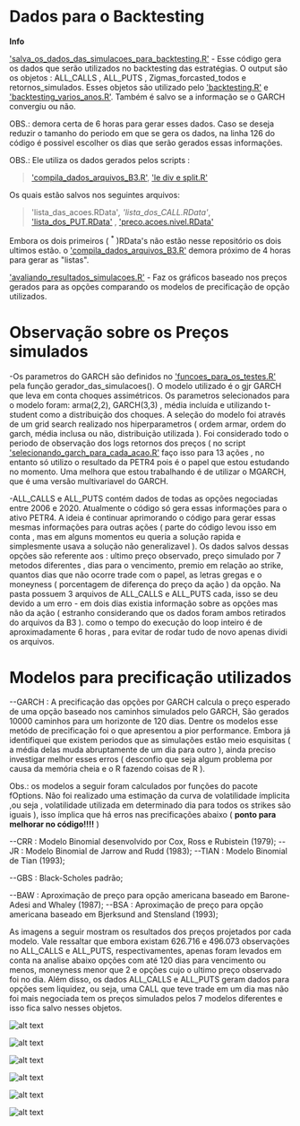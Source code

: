 # Dados para o Backtesting

**Info**

['salva_os_dados_das_simulacoes_para_backtesting.R'](salva_os_dados_das_simulacoes_para_backtesting.R) - Esse código gera os dados que serão utilizados no backtesting das estratégias. O output são os objetos : ALL_CALLS , ALL_PUTS , Zigmas_forcasted_todos e retornos_simulados. Esses objetos são utilizado pelo ['backtesting.R'](../backtesting/backtesting.R) e ['backtesting_varios_anos.R'](../backtesting%20varios%20anos/backtesting_varios_anos.R). Também é salvo se a informação se o GARCH convergiu ou não.

OBS.: demora certa de 6 horas para gerar esses dados. Caso se deseja reduzir o tamanho do periodo em que se gera os dados, na linha 126 do código é possivel escolher os dias que serão gerados essas informações.

OBS.: Ele utiliza os dados gerados pelos scripts :
> ['compila_dados_arquivos_B3.R'](..//Lendo%20Arquivos%20da%20B3/compila_dados_arquivos_B3.R), ['le div e split.R'](../Formatando%20os%20Dados/le%20div%20e%20split.R) 

Os quais estão salvos nos seguintes arquivos:
> 'lista_das_acoes.RData'<sup>*</sup>, 'lista_dos_CALL.RData'<sup>*</sup>, ['lista_dos_PUT.RData'](../Lendo%20Arquivos%20da%20B3/lista_dos_PUT.RData) , ['preco.acoes.nivel.RData'](../Formatando%20os%20Dados/preco.acoes.nivel.RData)

Embora os dois primeiros ( <sup>*</sup> )RData's não estão nesse repositório os dois ultimos estão. o ['compila_dados_arquivos_B3.R'](.//Lendo%20Arquivos%20da%20B3/compila_dados_arquivos_B3.R) demora próximo de 4 horas para gerar as "listas".

['avaliando_resultados_simulacoes.R'](avaliando_resultados_simulacoes.R) - Faz os gráficos baseado nos preços gerados para as opções comparando os modelos de precificação de opção utilizados.

# Observação sobre os Preços simulados

-Os parametros do GARCH são definidos no ['funcoes_para_os_testes.R'](../funcoes_para_os_testes.R) pela função gerador_das_simulacoes(). O modelo utilizado é o gjr GARCH que leva em conta choques assimétricos. Os parametros selecionados para o modelo foram: arma(2,2), GARCH(3,3) , média incluída e utilizando t-student como a distribuição dos choques. A seleção do modelo foi através de um grid search realizado nos hiperparametros ( ordem armar, ordem do garch, média inclusa ou não, distribuição utilizada ). Foi considerado todo o periodo de observação dos logs retornos dos preços ( no script ['selecionando_garch_para_cada_acao.R'](../Grid%20search%20Garch/selecionando_garch_para_cada_acao.R) faço isso para 13 ações , no entanto só utilizo o resultado da PETR4 pois é o papel que estou estudando no momento. Uma melhora que estou trabalhando é de utilizar o MGARCH, que é uma versão multivariavel do GARCH.

-ALL_CALLS e ALL_PUTS contém dados de todas as opções negociadas entre 2006 e 2020. Atualmente o código só gera essas informações para o ativo PETR4. A ideia é continuar aprimorando o código para gerar essas mesmas informações para outras ações ( parte do código levou isso em conta , mas em alguns momentos eu queria a solução rapida e simplesmente usava a solução não generalizavel ). Os dados salvos dessas opções são referente aos : ultimo preço observado, preço simulado por 7 metodos diferentes , dias para o vencimento, premio em relação ao strike, quantos dias que não ocorre trade com o papel, as letras gregas e o moneyness ( porcentagem de diferença do preço da ação ) da opção. Na pasta possuem 3 arquivos de ALL_CALLS e ALL_PUTS cada, isso se deu devido a um erro - em dois dias existia informação sobre as opções mas não da ação ( estranho considerando que os dados foram ambos retirados do arquivos da B3 ). como o tempo do execução do loop inteiro é de aproximadamente 6 horas , para evitar de rodar tudo de novo apenas dividi os arquivos. 

# Modelos para precificação utilizados

--GARCH : A precificação das opções por GARCH calcula o preço esperado de uma opção baseado nos caminhos simulados pelo GARCH, São gerados 10000 caminhos para um horizonte de 120 dias. Dentre os modelos esse metódo de precificação foi o que apresentou a pior performance. Embora já identifiquei que existem periodos que as simulações estão meio esquisitas ( a média delas muda abruptamente de um dia para outro ), ainda preciso investigar melhor esses erros ( desconfio que seja algum problema por causa da memória cheia e o R fazendo coisas de R ). 

Obs.: os modelos a seguir foram calculados por funções do pacote fOptions. Não foi realizado uma estimação da curva de volatilidade ímplicita ,ou seja , volatilidade utilizada em determinado dia para todos os strikes são iguais ), isso ímplica que há erros nas precificações abaixo ( **ponto para melhorar no código!!!!** ) 

--CRR : Modelo Binomial desenvolvido por Cox, Ross e Rubistein (1979);
--JR : Modelo Binomial de Jarrow and Rudd (1983);
--TIAN : Modelo Binomial de Tian (1993);

--GBS : Black-Scholes padrão;

--BAW : Aproximação de preço para opção americana baseado em Barone-Adesi and Whaley (1987);
--BSA : Aproximação de preço para opção americana baseado em Bjerksund and Stensland (1993);


As imagens a seguir mostram os resultados dos preços projetados por cada modelo. Vale ressaltar que embora existam 626.716 e 496.073 observações no ALL_CALLS e ALL_PUTS, respectivamentes, apenas foram levados em conta na analise abaixo opções com até 120 dias para vencimento ou menos, moneyness menor que 2 e opções cujo o ultimo preço observado foi no dia. Além disso, os dados ALL_CALLS e ALL_PUTS geram dados para opções sem liquidez, ou seja, uma CALL que teve trade em um dia mas não foi mais negociada tem os preços simulados pelos 7 modelos diferentes e isso fica salvo nesses objetos. 

![alt text](https://github.com/marcoaurelioguerrap/projetos/blob/main/Finan%C3%A7as/Gerando%20Dados%20para%20o%20Backtesting/Imagens/scatter_plot_call.png?raw=true)


![alt text](https://github.com/marcoaurelioguerrap/projetos/blob/main/Finan%C3%A7as/Gerando%20Dados%20para%20o%20Backtesting/Imagens/scatter_plot_put.png?raw=true)


![alt text](https://github.com/marcoaurelioguerrap/projetos/blob/main/Finan%C3%A7as/Gerando%20Dados%20para%20o%20Backtesting/Imagens/misspricing_call.png?raw=true)


![alt text](https://github.com/marcoaurelioguerrap/projetos/blob/main/Finan%C3%A7as/Gerando%20Dados%20para%20o%20Backtesting/Imagens/misspricing_put.png?raw=true)


![alt text](https://github.com/marcoaurelioguerrap/projetos/blob/main/Finan%C3%A7as/Gerando%20Dados%20para%20o%20Backtesting/Imagens/misspricing_contagem_em_log_call.png?raw=true)


![alt text](https://github.com/marcoaurelioguerrap/projetos/blob/main/Finan%C3%A7as/Gerando%20Dados%20para%20o%20Backtesting/Imagens/misspricing_contagem_em_log_put.png?raw=true)



